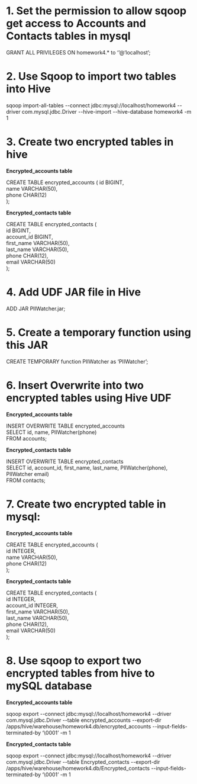 # 1. Set the permission to allow sqoop get access to Accounts and Contacts tables in mysql

GRANT ALL PRIVILEGES ON homework4.* to ‘’@‘localhost’;


# 2. Use Sqoop to import two tables into Hive

sqoop import-all-tables --connect jdbc:mysql://localhost/homework4 --driver com.mysql.jdbc.Driver --hive-import --hive-database homework4 -m 1


# 3. Create two encrypted tables in hive

**Encrypted_accounts table**

CREATE TABLE encrypted_accounts (
    id BIGINT,  
    name VARCHAR(50),  
    phone CHAR(12)  
);

**Encrypted_contacts table**

CREATE TABLE encrypted_contacts (  
    id BIGINT,  
    account_id BIGINT,  
    first_name VARCHAR(50),  
    last_name VARCHAR(50),  
    phone CHAR(12),  
    email VARCHAR(50)  
);


# 4. Add UDF JAR file in Hive

ADD JAR PIIWatcher.jar;


# 5. Create a temporary function using this JAR

CREATE TEMPORARY function PIIWatcher as ‘PIIWatcher’;


# 6. Insert Overwrite into two encrypted tables using Hive UDF

**Encrypted_accounts table**

INSERT OVERWRITE TABLE encrypted_accounts  
SELECT id, name, PIIWatcher(phone)  
FROM accounts;

**Encrypted_contacts table**

INSERT OVERWRITE TABLE encrypted_contacts  
SELECT id, account_id, first_name, last_name, PIIWatcher(phone), PIIWatcher email)  
FROM contacts;


# 7. Create two encrypted table in mysql:

**Encrypted_accounts table**

CREATE TABLE encrypted_accounts (  
    id INTEGER,  
    name VARCHAR(50),  
    phone CHAR(12)  
);

**Encrypted_contacts table**

CREATE TABLE encrypted_contacts (  
    id INTEGER,  
    account_id INTEGER,  
    first_name VARCHAR(50),  
    last_name VARCHAR(50),  
    phone CHAR(12),  
    email VARCHAR(50)  
);


# 8. Use sqoop to export two encrypted tables from hive to mySQL database

**Encrypted_accounts table**

sqoop export --connect jdbc:mysql://localhost/homework4 --driver com.mysql.jdbc.Driver --table encrypted_accounts --export-dir /apps/hive/warehouse/homework4.db/encrypted_accounts --input-fields-terminated-by ‘\0001’ -m 1

**Encrypted_contacts table**

sqoop export --connect jdbc:mysql://localhost/homework4 --driver com.mysql.jdbc.Driver --table Encrypted_contacts --export-dir /apps/hive/warehouse/homework4.db/Encrypted_contacts --input-fields-terminated-by ‘\0001’ -m 1